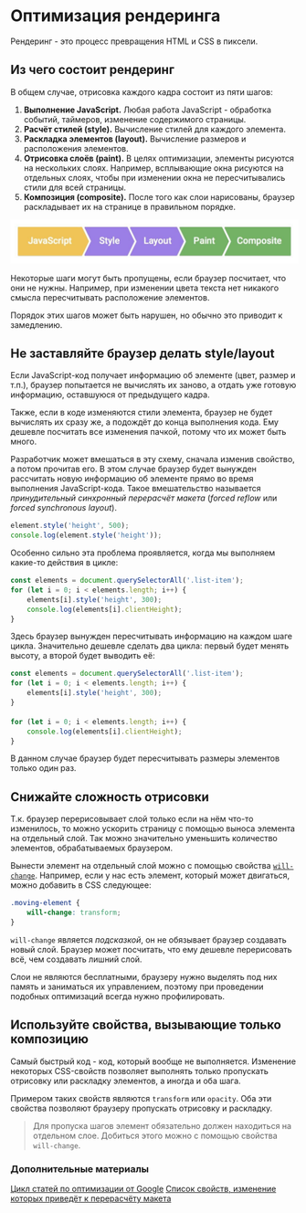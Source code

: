 # Оптимизация рендеринга
Рендеринг - это процесс превращения HTML и CSS в пиксели.

## Из чего состоит рендеринг
В общем случае, отрисовка каждого кадра состоит из пяти шагов:
1. **Выполнение JavaScript.** Любая работа JavaScript - обработка событий, таймеров, изменение содержимого страницы.
2. **Расчёт стилей (style).** Вычисление стилей для каждого элемента.
3. **Раскладка элементов (layout).** Вычисление размеров и расположения элементов.
4. **Отрисовка слоёв (paint).** В целях оптимизации, элементы рисуются на нескольких слоях. Например, всплывающие окна рисуются на отдельных слоях, чтобы при изменении окна не пересчитывались стили для всей страницы.
5. **Композиция (composite).** После того как слои нарисованы, браузер раскладывает их на странице в правильном порядке.

![Rendering pipeline](images/rendering-pipeline.jpg)

Некоторые шаги могут быть пропущены, если браузер посчитает, что они не нужны. Например, при изменении цвета текста нет никакого смысла пересчитывать расположение элементов.

Порядок этих шагов может быть нарушен, но обычно это приводит к замедлению.

## Не заставляйте браузер делать style/layout
Если JavaScript-код получает информацию об элементе (цвет, размер и т.п.), браузер попытается не вычислять их заново, а отдать уже готовую информацию, оставшуюся от предыдущего кадра.

Также, если в коде изменяются стили элемента, браузер не будет вычислять их сразу же, а подождёт до конца выполнения кода. Ему дешевле посчитать все изменения пачкой, потому что их может быть много.

Разработчик может вмешаться в эту схему, сначала изменив свойство, а потом прочитав его. В этом случае браузер будет вынужден рассчитать новую информацию об элементе прямо во время выполнения JavaScript-кода. Такое вмешательство называется _принудительный синхронный перерасчёт макета_ (_forced reflow_ или _forced synchronous layout_).

```js
element.style('height', 500);
console.log(element.style('height'));
```

Особенно сильно эта проблема проявляется, когда мы выполняем какие-то действия в цикле:

```js
const elements = document.querySelectorAll('.list-item');
for (let i = 0; i < elements.length; i++) {
    elements[i].style('height', 300);
    console.log(elements[i].clientHeight);
}
```

Здесь браузер вынужден пересчитывать информацию на каждом шаге цикла. Значительно дешевле сделать два цикла: первый будет менять высоту, а второй будет выводить её:

```js
const elements = document.querySelectorAll('.list-item');
for (let i = 0; i < elements.length; i++) {
    elements[i].style('height', 300);
}

for (let i = 0; i < elements.length; i++) {
    console.log(elements[i].clientHeight);
}
```

В данном случае браузер будет пересчитывать размеры элементов только один раз.

## Снижайте сложность отрисовки
Т.к. браузер перерисовывает слой только если на нём что-то изменилось, то можно ускорить страницу с помощью выноса элемента на отдельный слой. Так можно значительно уменьшить количество элементов, обрабатываемых браузером.

Вынести элемент на отдельный слой можно с помощью свойства [`will-change`](https://developer.mozilla.org/en-US/docs/Web/CSS/will-change). Например, если у нас есть элемент, который может двигаться, можно добавить в CSS следующее:

```css
.moving-element {
    will-change: transform;
}
```

`will-change` является _подсказкой_, он не обязывает браузер создавать новый слой. Браузер может посчитать, что ему дешевле перерисовать всё, чем создавать лишний слой.

Слои не являются бесплатными, браузеру нужно выделять под них память и заниматься их управлением, поэтому при проведении подобных оптимизаций всегда нужно профилировать.

## Используйте свойства, вызывающие только композицию
Самый быстрый код - код, который вообще не выполняется. Изменение некоторых CSS-свойств позволяет выполнять только пропускать отрисовку или раскладку элементов, а иногда и оба шага.

Примером таких свойств являются `transform` или `opacity`. Оба эти свойства позволяют браузеру пропускать отрисовку и раскладку.

> Для пропуска шагов элемент обязательно должен находиться на отдельном слое. Добиться этого можно с помощью свойства `will-change`.

### Дополнительные материалы
[Цикл статей по оптимизации от Google](https://developers.google.com/web/fundamentals/performance/rendering)
[Список свойств, изменение которых приведёт к перерасчёту макета](https://gist.github.com/paulirish/5d52fb081b3570c81e3a)